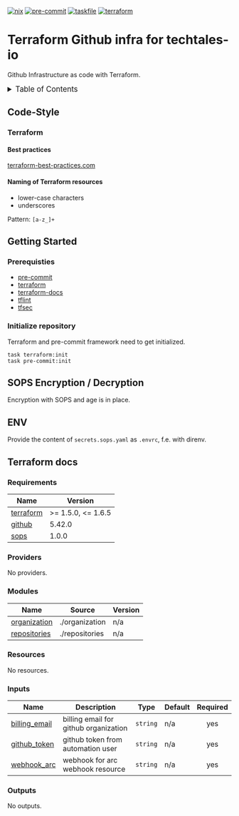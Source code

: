<!-- markdownlint-disable MD041 -->
<!-- markdownlint-disable MD033 -->
<!-- markdownlint-disable MD028 -->

<!-- PROJECT SHIELDS -->
<!--
*** I'm using markdown "reference style" links for readability.
*** Reference links are enclosed in brackets [ ] instead of parentheses ( ).
*** See the bottom of this document for the declaration of the reference variables
*** for contributors-url, forks-url, etc. This is an optional, concise syntax you may use.
*** https://www.markdownguide.org/basic-syntax/#reference-style-links
-->

[![nix][nix-shield]][nix-url]
[![pre-commit][pre-commit-shield]][pre-commit-url]
[![taskfile][taskfile-shield]][taskfile-url]
[![terraform][terraform-shield]][terraform-url]

# Terraform Github infra for techtales-io

Github Infrastructure as code with Terraform.

<details>
  <summary style="font-size:1.2em;">Table of Contents</summary>
<!-- START doctoc generated TOC please keep comment here to allow auto update -->
<!-- DON'T EDIT THIS SECTION, INSTEAD RE-RUN doctoc TO UPDATE -->

- [Code-Style](#code-style)
  - [Terraform](#terraform)
- [Getting Started](#getting-started)
  - [Prerequisties](#prerequisties)
  - [Initialize repository](#initialize-repository)
- [SOPS Encryption / Decryption](#sops-encryption--decryption)
- [ENV](#env)
- [Terraform docs](#terraform-docs)
  - [Requirements](#requirements)
  - [Providers](#providers)
  - [Modules](#modules)
  - [Resources](#resources)
  - [Inputs](#inputs)
  - [Outputs](#outputs)

<!-- END doctoc generated TOC please keep comment here to allow auto update -->
</details>

## Code-Style

### Terraform

#### Best practices

[terraform-best-practices.com][terraform-best-practices]

#### Naming of Terraform resources

- lower-case characters
- underscores

Pattern: `[a-z_]+`

## Getting Started

### Prerequisties

- [pre-commit][pre-commit-url]
- [terraform][terraform-url]
- [terraform-docs][terraform-docs]
- [tflint][tflint]
- [tfsec][tfsec]

### Initialize repository

Terraform and pre-commit framework need to get initialized.

```console
task terraform:init
task pre-commit:init
```

## SOPS Encryption / Decryption

Encryption with SOPS and age is in place.

## ENV

Provide the content of `secrets.sops.yaml` as `.envrc`, f.e. with direnv.

<!-- MARKDOWN LINKS & IMAGES -->
<!-- https://www.markdownguide.org/basic-syntax/#reference-style-links -->

<!-- Links -->

[terraform-best-practices]: https://www.terraform-best-practices.com/naming
[terraform-docs]: https://github.com/terraform-docs/terraform-docs
[tflint]: https://github.com/terraform-linters/tflint
[tfsec]: https://aquasecurity.github.io/tfsec

<!-- Badges -->

[terraform-shield]: https://img.shields.io/badge/terraform-1.x-844fba?logo=terraform
[terraform-url]: https://www.terraform.io/
[pre-commit-shield]: https://img.shields.io/badge/pre--commit-enabled-brightgreen?logo=pre-commit
[pre-commit-url]: https://github.com/pre-commit/pre-commit
[taskfile-shield]: https://img.shields.io/badge/taskfile-enabled-brightgreen?logo=task
[taskfile-url]: https://taskfile.dev/
[nix-shield]: https://img.shields.io/badge/nix-enabled-brightgreen?logo=nixos
[nix-url]: https://search.nixos.org/packages

## Terraform docs

<!-- prettier-ignore-start -->
<!-- BEGIN_TF_DOCS -->
### Requirements

| Name | Version |
|------|---------|
| <a name="requirement_terraform"></a> [terraform](#requirement\_terraform) | >= 1.5.0, <= 1.6.5 |
| <a name="requirement_github"></a> [github](#requirement\_github) | 5.42.0 |
| <a name="requirement_sops"></a> [sops](#requirement\_sops) | 1.0.0 |

### Providers

No providers.

### Modules

| Name | Source | Version |
|------|--------|---------|
| <a name="module_organization"></a> [organization](#module\_organization) | ./organization | n/a |
| <a name="module_repositories"></a> [repositories](#module\_repositories) | ./repositories | n/a |

### Resources

No resources.

### Inputs

| Name | Description | Type | Default | Required |
|------|-------------|------|---------|:--------:|
| <a name="input_billing_email"></a> [billing\_email](#input\_billing\_email) | billing email for github organization | `string` | n/a | yes |
| <a name="input_github_token"></a> [github\_token](#input\_github\_token) | github token from automation user | `string` | n/a | yes |
| <a name="input_webhook_arc"></a> [webhook\_arc](#input\_webhook\_arc) | webhook for arc webhook resource | `string` | n/a | yes |

### Outputs

No outputs.
<!-- END_TF_DOCS -->
<!-- prettier-ignore-end -->
